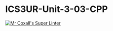 # ICS3UR-Unit-3-03-CPP

[![Mr Coxall's Super Linter](https://github.com/KaitlynIp64/ICS3UR-Unit-3-03-CPP/workflows/Mr%20Coxall's%20Super%20Linter/badge.svg)](https://github.com/KaitlynIp64/ICS3UR-Unit-3-03-CPP/actions/)
